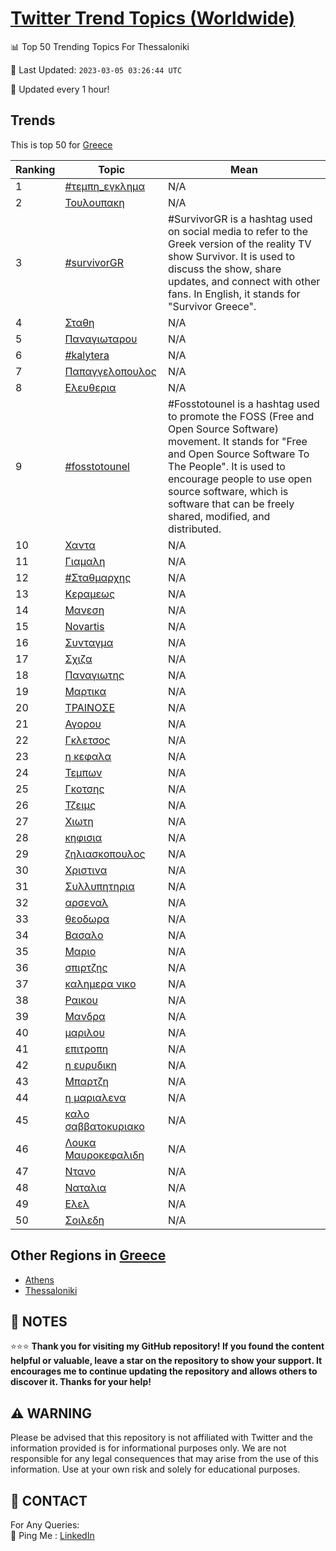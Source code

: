 [Twitter Trend Topics (Worldwide)](https://github.com/ErcinDedeoglu/Twitter-Trend-Topics)
==========


📊 Top 50 Trending Topics For Thessaloniki

📆 Last Updated: `2023-03-05 03:26:44 UTC`

🔧 Updated every 1 hour!


## Trends

This is top 50 for [Greece](</Greece>)

| Ranking | Topic | Mean |
| ------- | ------------ | ------------ |
| 1 | [#τεμπη_εγκλημα](http://twitter.com/search?q=%23%cf%84%ce%b5%ce%bc%cf%80%ce%b7_%ce%b5%ce%b3%ce%ba%ce%bb%ce%b7%ce%bc%ce%b1) | N/A |
| 2 | [Τουλουπακη](http://twitter.com/search?q=%ce%a4%ce%bf%cf%85%ce%bb%ce%bf%cf%85%cf%80%ce%b1%ce%ba%ce%b7) | N/A |
| 3 | [#survivorGR](http://twitter.com/search?q=%23survivorGR) | #SurvivorGR is a hashtag used on social media to refer to the Greek version of the reality TV show Survivor. It is used to discuss the show, share updates, and connect with other fans. In English, it stands for "Survivor Greece". |
| 4 | [Σταθη](http://twitter.com/search?q=%ce%a3%cf%84%ce%b1%ce%b8%ce%b7) | N/A |
| 5 | [Παναγιωταρου](http://twitter.com/search?q=%ce%a0%ce%b1%ce%bd%ce%b1%ce%b3%ce%b9%cf%89%cf%84%ce%b1%cf%81%ce%bf%cf%85) | N/A |
| 6 | [#kalytera](http://twitter.com/search?q=%23kalytera) | N/A |
| 7 | [Παπαγγελοπουλος](http://twitter.com/search?q=%ce%a0%ce%b1%cf%80%ce%b1%ce%b3%ce%b3%ce%b5%ce%bb%ce%bf%cf%80%ce%bf%cf%85%ce%bb%ce%bf%cf%82) | N/A |
| 8 | [Ελευθερια](http://twitter.com/search?q=%ce%95%ce%bb%ce%b5%cf%85%ce%b8%ce%b5%cf%81%ce%b9%ce%b1) | N/A |
| 9 | [#fosstotounel](http://twitter.com/search?q=%23fosstotounel) | #Fosstotounel is a hashtag used to promote the FOSS (Free and Open Source Software) movement. It stands for "Free and Open Source Software To The People". It is used to encourage people to use open source software, which is software that can be freely shared, modified, and distributed. |
| 10 | [Χαντα](http://twitter.com/search?q=%ce%a7%ce%b1%ce%bd%cf%84%ce%b1) | N/A |
| 11 | [Γιαμαλη](http://twitter.com/search?q=%ce%93%ce%b9%ce%b1%ce%bc%ce%b1%ce%bb%ce%b7) | N/A |
| 12 | [#Σταθμαρχης](http://twitter.com/search?q=%23%ce%a3%cf%84%ce%b1%ce%b8%ce%bc%ce%b1%cf%81%cf%87%ce%b7%cf%82) | N/A |
| 13 | [Κεραμεως](http://twitter.com/search?q=%ce%9a%ce%b5%cf%81%ce%b1%ce%bc%ce%b5%cf%89%cf%82) | N/A |
| 14 | [Μανεση](http://twitter.com/search?q=%ce%9c%ce%b1%ce%bd%ce%b5%cf%83%ce%b7) | N/A |
| 15 | [Novartis](http://twitter.com/search?q=Novartis) | N/A |
| 16 | [Συνταγμα](http://twitter.com/search?q=%ce%a3%cf%85%ce%bd%cf%84%ce%b1%ce%b3%ce%bc%ce%b1) | N/A |
| 17 | [Σχιζα](http://twitter.com/search?q=%ce%a3%cf%87%ce%b9%ce%b6%ce%b1) | N/A |
| 18 | [Παναγιωτης](http://twitter.com/search?q=%ce%a0%ce%b1%ce%bd%ce%b1%ce%b3%ce%b9%cf%89%cf%84%ce%b7%cf%82) | N/A |
| 19 | [Μαρτικα](http://twitter.com/search?q=%ce%9c%ce%b1%cf%81%cf%84%ce%b9%ce%ba%ce%b1) | N/A |
| 20 | [ΤΡΑΙΝΟΣΕ](http://twitter.com/search?q=%ce%a4%ce%a1%ce%91%ce%99%ce%9d%ce%9f%ce%a3%ce%95) | N/A |
| 21 | [Αγορου](http://twitter.com/search?q=%ce%91%ce%b3%ce%bf%cf%81%ce%bf%cf%85) | N/A |
| 22 | [Γκλετσος](http://twitter.com/search?q=%ce%93%ce%ba%ce%bb%ce%b5%cf%84%cf%83%ce%bf%cf%82) | N/A |
| 23 | [η κεφαλα](http://twitter.com/search?q=%ce%b7+%ce%ba%ce%b5%cf%86%ce%b1%ce%bb%ce%b1) | N/A |
| 24 | [Τεμπων](http://twitter.com/search?q=%ce%a4%ce%b5%ce%bc%cf%80%cf%89%ce%bd) | N/A |
| 25 | [Γκοτσης](http://twitter.com/search?q=%ce%93%ce%ba%ce%bf%cf%84%cf%83%ce%b7%cf%82) | N/A |
| 26 | [Τζειμς](http://twitter.com/search?q=%ce%a4%ce%b6%ce%b5%ce%b9%ce%bc%cf%82) | N/A |
| 27 | [Χιωτη](http://twitter.com/search?q=%ce%a7%ce%b9%cf%89%cf%84%ce%b7) | N/A |
| 28 | [κηφισια](http://twitter.com/search?q=%ce%ba%ce%b7%cf%86%ce%b9%cf%83%ce%b9%ce%b1) | N/A |
| 29 | [ζηλιασκοπουλος](http://twitter.com/search?q=%ce%b6%ce%b7%ce%bb%ce%b9%ce%b1%cf%83%ce%ba%ce%bf%cf%80%ce%bf%cf%85%ce%bb%ce%bf%cf%82) | N/A |
| 30 | [Χριστινα](http://twitter.com/search?q=%ce%a7%cf%81%ce%b9%cf%83%cf%84%ce%b9%ce%bd%ce%b1) | N/A |
| 31 | [Συλλυπητηρια](http://twitter.com/search?q=%ce%a3%cf%85%ce%bb%ce%bb%cf%85%cf%80%ce%b7%cf%84%ce%b7%cf%81%ce%b9%ce%b1) | N/A |
| 32 | [αρσεναλ](http://twitter.com/search?q=%ce%b1%cf%81%cf%83%ce%b5%ce%bd%ce%b1%ce%bb) | N/A |
| 33 | [θεοδωρα](http://twitter.com/search?q=%ce%b8%ce%b5%ce%bf%ce%b4%cf%89%cf%81%ce%b1) | N/A |
| 34 | [Βασαλο](http://twitter.com/search?q=%ce%92%ce%b1%cf%83%ce%b1%ce%bb%ce%bf) | N/A |
| 35 | [Μαριο](http://twitter.com/search?q=%ce%9c%ce%b1%cf%81%ce%b9%ce%bf) | N/A |
| 36 | [σπιρτζης](http://twitter.com/search?q=%cf%83%cf%80%ce%b9%cf%81%cf%84%ce%b6%ce%b7%cf%82) | N/A |
| 37 | [καλημερα νικο](http://twitter.com/search?q=%ce%ba%ce%b1%ce%bb%ce%b7%ce%bc%ce%b5%cf%81%ce%b1+%ce%bd%ce%b9%ce%ba%ce%bf) | N/A |
| 38 | [Ραικου](http://twitter.com/search?q=%ce%a1%ce%b1%ce%b9%ce%ba%ce%bf%cf%85) | N/A |
| 39 | [Μανδρα](http://twitter.com/search?q=%ce%9c%ce%b1%ce%bd%ce%b4%cf%81%ce%b1) | N/A |
| 40 | [μαριλου](http://twitter.com/search?q=%ce%bc%ce%b1%cf%81%ce%b9%ce%bb%ce%bf%cf%85) | N/A |
| 41 | [επιτροπη](http://twitter.com/search?q=%ce%b5%cf%80%ce%b9%cf%84%cf%81%ce%bf%cf%80%ce%b7) | N/A |
| 42 | [η ευρυδικη](http://twitter.com/search?q=%ce%b7+%ce%b5%cf%85%cf%81%cf%85%ce%b4%ce%b9%ce%ba%ce%b7) | N/A |
| 43 | [Μπαρτζη](http://twitter.com/search?q=%ce%9c%cf%80%ce%b1%cf%81%cf%84%ce%b6%ce%b7) | N/A |
| 44 | [η μαριαλενα](http://twitter.com/search?q=%ce%b7+%ce%bc%ce%b1%cf%81%ce%b9%ce%b1%ce%bb%ce%b5%ce%bd%ce%b1) | N/A |
| 45 | [καλο σαββατοκυριακο](http://twitter.com/search?q=%ce%ba%ce%b1%ce%bb%ce%bf+%cf%83%ce%b1%ce%b2%ce%b2%ce%b1%cf%84%ce%bf%ce%ba%cf%85%cf%81%ce%b9%ce%b1%ce%ba%ce%bf) | N/A |
| 46 | [Λουκα Μαυροκεφαλιδη](http://twitter.com/search?q=%ce%9b%ce%bf%cf%85%ce%ba%ce%b1+%ce%9c%ce%b1%cf%85%cf%81%ce%bf%ce%ba%ce%b5%cf%86%ce%b1%ce%bb%ce%b9%ce%b4%ce%b7) | N/A |
| 47 | [Ντανο](http://twitter.com/search?q=%ce%9d%cf%84%ce%b1%ce%bd%ce%bf) | N/A |
| 48 | [Ναταλια](http://twitter.com/search?q=%ce%9d%ce%b1%cf%84%ce%b1%ce%bb%ce%b9%ce%b1) | N/A |
| 49 | [Ελελ](http://twitter.com/search?q=%ce%95%ce%bb%ce%b5%ce%bb) | N/A |
| 50 | [Σοιλεδη](http://twitter.com/search?q=%ce%a3%ce%bf%ce%b9%ce%bb%ce%b5%ce%b4%ce%b7) | N/A |



## Other Regions in [Greece](</Greece>)

* [Athens](</Greece/Athens.md>)
* [Thessaloniki](</Greece/Thessaloniki.md>)



## 📝 NOTES

⭐⭐⭐ **Thank you for visiting my GitHub repository! If you found the content helpful or valuable, leave a star on the repository to show your support. It encourages me to continue updating the repository and allows others to discover it. Thanks for your help!**


## ⚠️ WARNING

Please be advised that this repository is not affiliated with Twitter and the information provided is for informational purposes only. We are not responsible for any legal consequences that may arise from the use of this information. Use at your own risk and solely for educational purposes.


## 📨 CONTACT

 For Any Queries:  
            🏓 Ping Me : [LinkedIn](https://www.linkedin.com/in/ercindedeoglu/)
